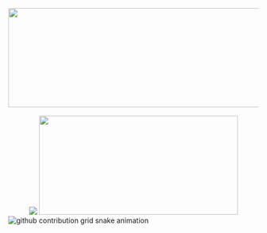 

<div align="center">
  <img src="https://i.imgur.com/F12Xlup.png" width="600" height="200">
</div> 

<br>

<div align="center">
 <img src="https://github-readme-stats.vercel.app/api/top-langs/?username=Giovanalucia&theme=material-palenight&show_icons=true&hide_border=false&layout=compact"/>
 <img src="https://github-readme-stats.vercel.app/api?username=Giovanalucia&theme=material-palenight&show_icons=true&hide_border=false&count_private=true" width="400" height="200"/>
</div>

<picture>
  <source media="(prefers-color-scheme: dark)" srcset="https://raw.githubusercontent.com/YourUser/YourUser/output/github-contribution-grid-snake-dark.svg">
  <source media="(prefers-color-scheme: light)" srcset="https://raw.githubusercontent.com/YourUser/YourUser/output/github-contribution-grid-snake.svg">
  <img alt="github contribution grid snake animation" src="https://raw.githubusercontent.com/YourUser/YourUser/output/github-contribution-grid-snake.svg">
</picture>
